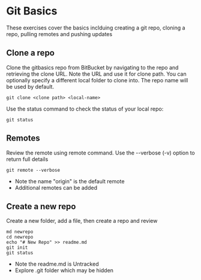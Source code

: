 # Git Basics
These exercises cover the basics inclduing creating a git repo, cloning a repo, pulling remotes and pushing updates


## Clone a repo
Clone the gitbasics repo from BitBucket by navigating to the repo and retrieving the clone URL. Note the URL and use it for clone path. You can optionally specify a different local folder to clone into. The repo name will be used by default.

```
git clone <clone path> <local-name>
```

Use the status command to check the status of your local repo:
```
git status
```


## Remotes

Review the remote using remote command. Use the --verbose (-v) option to return full details
```
git remote --verbose
```
 - Note the name "origin" is the default remote
 - Additional remotes can be added 


## Create a new repo

Create a new folder, add a file, then create a repo and review 

```
md newrepo
cd newrepo
echo "# New Repo" >> readme.md
git init
git status

```
 - Note the readme.md is Untracked
 - Explore .git folder which may be hidden

